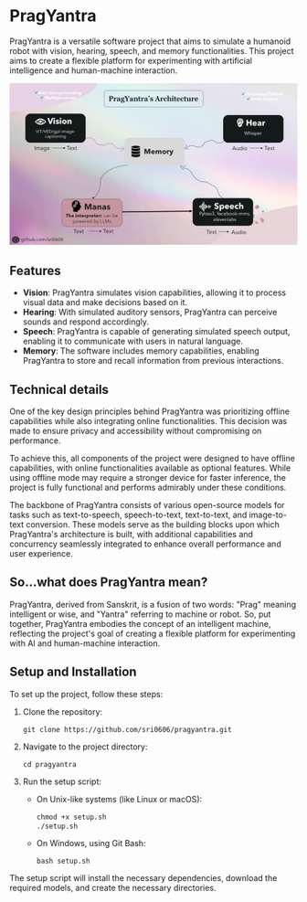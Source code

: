 # PragYantra

PragYantra is a versatile software project that aims to simulate a humanoid robot with vision, hearing, speech, and memory functionalities. This project aims to create a flexible platform for experimenting with artificial intelligence and human-machine interaction.

![PragYantra's Architecture](arch.jpg)

## Features

- **Vision**: PragYantra simulates vision capabilities, allowing it to process visual data and make decisions based on it.
- **Hearing**: With simulated auditory sensors, PragYantra can perceive sounds and respond accordingly.
- **Speech**: PragYantra is capable of generating simulated speech output, enabling it to communicate with users in natural language.
- **Memory**: The software includes memory capabilities, enabling PragYantra to store and recall information from previous interactions.

## Technical details

One of the key design principles behind PragYantra was prioritizing offline capabilities while also integrating online functionalities. This decision was made to ensure privacy and accessibility without compromising on performance.

To achieve this, all components of the project were designed to have offline capabilities, with online functionalities available as optional features. While using offline mode may require a stronger device for faster inference, the project is fully functional and performs admirably under these conditions.

The backbone of PragYantra consists of various open-source models for tasks such as text-to-speech, speech-to-text, text-to-text, and image-to-text conversion. These models serve as the building blocks upon which PragYantra's architecture is built, with additional capabilities and concurrency seamlessly integrated to enhance overall performance and user experience.

## So...what does PragYantra mean?

PragYantra, derived from Sanskrit, is a fusion of two words: "Prag" meaning intelligent or wise, and "Yantra" referring to machine or robot. So, put together, PragYantra embodies the concept of an intelligent machine, reflecting the project's goal of creating a flexible platform for experimenting with AI and human-machine interaction.

## Setup and Installation

To set up the project, follow these steps:

1. Clone the repository:

   ```
   git clone https://github.com/sri0606/pragyantra.git
   ```

2. Navigate to the project directory:

   ```
   cd pragyantra
   ```

3. Run the setup script:
   - On Unix-like systems (like Linux or macOS):
     ```
     chmod +x setup.sh
     ./setup.sh
     ```
   - On Windows, using Git Bash:
     ```
     bash setup.sh
     ```

The setup script will install the necessary dependencies, download the required models, and create the necessary directories.
